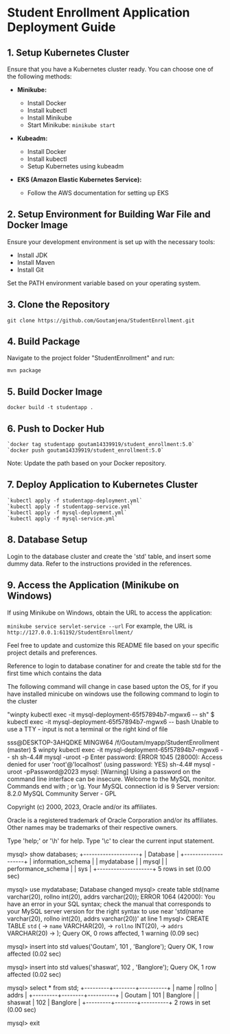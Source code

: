 # Student Enrollment Application Deployment Guide

## 1. Setup Kubernetes Cluster

Ensure that you have a Kubernetes cluster ready. You can choose one of the following methods:

- **Minikube:**
  - Install Docker
  - Install kubectl
  - Install Minikube
  - Start Minikube: `minikube start`

- **Kubeadm:**
  - Install Docker
  - Install kubectl
  - Setup Kubernetes using kubeadm

- **EKS (Amazon Elastic Kubernetes Service):**
  - Follow the AWS documentation for setting up EKS

## 2. Setup Environment for Building War File and Docker Image

Ensure your development environment is set up with the necessary tools:

- Install JDK
- Install Maven
- Install Git

Set the PATH environment variable based on your operating system.

## 3. Clone the Repository


`git clone https://github.com/Goutamjena/StudentEnrollment.git
`
## 4. Build Package
Navigate to the project folder "StudentEnrollment" and run:

`mvn package`

## 5. Build Docker Image
`docker build -t studentapp .`
## 6. Push to Docker Hub
```
`docker tag studentapp goutam14339919/student_enrollment:5.0`
`docker push goutam14339919/student_enrollment:5.0`
```
Note: Update the path based on your Docker repository.

## 7. Deploy Application to Kubernetes Cluster
```
`kubectl apply -f studentapp-deployment.yml`
`kubectl apply -f studentapp-service.yml`
`kubectl apply -f mysql-deployment.yml`
`kubectl apply -f mysql-service.yml`
```
## 8. Database Setup
Login to the database cluster and create the 'std' table, and insert some dummy data. Refer to the instructions provided in the references.

## 9. Access the Application (Minikube on Windows)
If using Minikube on Windows, obtain the URL to access the application:

`minikube service servlet-service --url`
For example, the URL is `http://127.0.0.1:61192/StudentEnrollment/`

Feel free to update and customize this README file based on your specific project details and preferences.











Reference to login to database conatiner for and create the table std for the first time which contains the data

The following command will change in case based upton the OS, for if you have installed minicube on windows use the following command to login to the cluster



"winpty kubectl exec -it mysql-deployment-65f57894b7-mgwx6 -- sh" 
$ kubectl exec -it mysql-deployment-65f57894b7-mgwx6 -- bash
Unable to use a TTY - input is not a terminal or the right kind of file


sss@DESKTOP-3AHQDKE MINGW64 /f/Goutam/myapp/StudentEnrollment (master)
$ winpty kubectl exec -it mysql-deployment-65f57894b7-mgwx6 -- sh
sh-4.4# mysql -uroot -p
Enter password:
ERROR 1045 (28000): Access denied for user 'root'@'localhost' (using password: YES)
sh-4.4# mysql -uroot -pPassword@2023
mysql: [Warning] Using a password on the command line interface can be insecure.
Welcome to the MySQL monitor.  Commands end with ; or \g.
Your MySQL connection id is 9
Server version: 8.2.0 MySQL Community Server - GPL

Copyright (c) 2000, 2023, Oracle and/or its affiliates.

Oracle is a registered trademark of Oracle Corporation and/or its
affiliates. Other names may be trademarks of their respective
owners.

Type 'help;' or '\h' for help. Type '\c' to clear the current input statement.

mysql> show databases;
+--------------------+
| Database           |
+--------------------+
| information_schema |
| mydatabase         |
| mysql              |
| performance_schema |
| sys                |
+--------------------+
5 rows in set (0.00 sec)

mysql> use mydatabase;
Database changed
mysql> create table std(name varchar(20), rollno int(20), addrs varchar(20));
ERROR 1064 (42000): You have an error in your SQL syntax; check the manual that corresponds to your MySQL server version for the right syntax to use near 'std(name varchar(20), rollno int(20),
 addrs varchar(20))' at line 1
mysql> CREATE TABLE `std` (
    ->   `name` VARCHAR(20),
    ->   `rollno` INT(20),
    ->   `addrs` VARCHAR(20)
    -> );
Query OK, 0 rows affected, 1 warning (0.09 sec)

mysql> insert into std values('Goutam', 101 , 'Banglore');
Query OK, 1 row affected (0.02 sec)

mysql> insert into std values('shaswat', 102 , 'Banglore');
Query OK, 1 row affected (0.02 sec)

mysql> select * from std;
+---------+--------+----------+
| name    | rollno | addrs    |
+---------+--------+----------+
| Goutam  |    101 | Banglore |
| shaswat |    102 | Banglore |
+---------+--------+----------+
2 rows in set (0.00 sec)

mysql> exit
